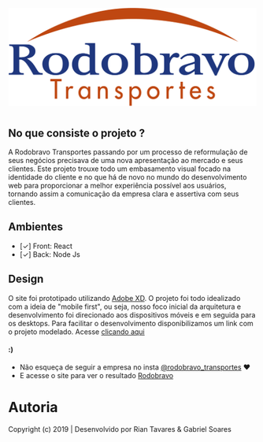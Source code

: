 <p align="center"><a href="" alt="Rodobravo Transportes Logo"><img src="./client/src/assets/logo-site.png"></a></p>

<p align="center"><h1 align="center"></h1></p>


## No que consiste o projeto ?

A Rodobravo Transportes passando por um processo de reformulação de seus negócios precisava de uma nova apresentação ao mercado e seus clientes. Este projeto trouxe todo um embasamento visual focado na identidade do cliente e no que há de novo no mundo do desenvolvimento web para proporcionar a melhor experiência possível aos usuários, tornando assim a comunicação da empresa clara e assertiva com seus clientes.

## Ambientes

- [✓] Front: React
- [✓] Back: Node Js

## Design

O site foi prototipado utilizando [Adobe XD](https://www.adobe.com/products/xd.html). O projeto foi todo idealizado com a ideia de "mobile first", ou seja, nosso foco inicial da arquitetura e desenvolvimento foi direcionado aos dispositivos móveis e em seguida para os desktops. 
Para facilitar o desenvolvimento disponibilizamos um link com o projeto modelado. 
Acesse [clicando aqui](https://xd.adobe.com/spec/71c69104-f286-434a-76b7-3fddb211b752-07f7/)

#### :)
- Não esqueça de seguir a empresa no insta [@rodobravo_transportes](https://www.instagram.com/rodobravo_transportes/) :heart:
- E acesse o site para ver o resultado [Rodobravo](https://rodobravotransportes.com.br) 



<h1>Autoria</h1>

Copyright (c) 2019 | Desenvolvido por Rian Tavares & Gabriel Soares

